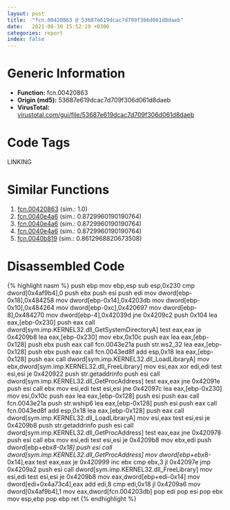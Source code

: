```yaml
---
layout: post
title:  "fcn.00420863 @ 53687e619dcac7d709f306d061d8daeb"
date:   2021-08-30 15:52:19 +0300
categories: report
index: false
---
```


# Generic Information
- **Function:** fcn.00420863
- **Origin (md5):** 53687e619dcac7d709f306d061d8daeb
- **VirusTotal:** [virustotal.com/gui/file/53687e619dcac7d709f306d061d8daeb][virustotal_ref]

# Code Tags
<span class="tag" id="LINKING">LINKING</span>


# Similar Functions

1. [fcn.00420863][similar_1_ref] (sim.: 1.0)
2. [fcn.0040e4a6][similar_2_ref] (sim.: 0.8729960190190764)
3. [fcn.0040e4a6][similar_3_ref] (sim.: 0.8729960190190764)
4. [fcn.0040e4a6][similar_4_ref] (sim.: 0.8729960190190764)
5. [fcn.0040b819][similar_5_ref] (sim.: 0.8612968820673508)


# Disassembled Code

{% highlight nasm %}
push ebp
mov ebp,esp
sub esp,0x230
cmp dword[0x4af9b4],0
push ebx
push esi
push edi
mov dword[ebp-0x18],0x484258
mov dword[ebp-0x14],0x4203db
mov dword[ebp-0x10],0x484264
mov dword[ebp-0xc],0x420697
mov dword[ebp-8],0x484270
mov dword[ebp-4],0x42039d
jne 0x4209c2
push 0x104
lea eax,[ebp-0x230]
push eax
call dword[sym.imp.KERNEL32.dll_GetSystemDirectoryA]
test eax,eax
je 0x4209b8
lea eax,[ebp-0x230]
mov ebx,0x10c
push eax
lea eax,[ebp-0x128]
push ebx
push eax
call fcn.0043e21a
push str.ws2_32
lea eax,[ebp-0x128]
push ebx
push eax
call fcn.0043ed8f
add esp,0x18
lea eax,[ebp-0x128]
push eax
call dword[sym.imp.KERNEL32.dll_LoadLibraryA]
mov ebx,dword[sym.imp.KERNEL32.dll_FreeLibrary]
mov esi,eax
xor edi,edi
test esi,esi
je 0x420922
push str.getaddrinfo
push esi
call dword[sym.imp.KERNEL32.dll_GetProcAddress]
test eax,eax
jne 0x42091e
push esi
call ebx
mov esi,edi
test esi,esi
jne 0x42097c
lea eax,[ebp-0x230]
mov esi,0x10c
push eax
lea eax,[ebp-0x128]
push esi
push eax
call fcn.0043e21a
push str.wship6
lea eax,[ebp-0x128]
push esi
push eax
call fcn.0043ed8f
add esp,0x18
lea eax,[ebp-0x128]
push eax
call dword[sym.imp.KERNEL32.dll_LoadLibraryA]
mov esi,eax
test esi,esi
je 0x4209b8
push str.getaddrinfo
push esi
call dword[sym.imp.KERNEL32.dll_GetProcAddress]
test eax,eax
jne 0x420978
push esi
call ebx
mov esi,edi
test esi,esi
je 0x4209b8
mov ebx,edi
push dword[ebp+ebx*8-0x18]
push esi
call dword[sym.imp.KERNEL32.dll_GetProcAddress]
mov dword[ebp+ebx*8-0x14],eax
test eax,eax
je 0x420999
inc ebx
cmp ebx,3
jl 0x42097e
jmp 0x4209a2
push esi
call dword[sym.imp.KERNEL32.dll_FreeLibrary]
mov esi,edi
test esi,esi
je 0x4209b8
mov eax,dword[ebp+edi-0x14]
mov dword[edi+0x4a73c4],eax
add edi,8
cmp edi,0x18
jl 0x4209a6
mov dword[0x4af9b4],1
mov eax,dword[fcn.004203db]
pop edi
pop esi
pop ebx
mov esp,ebp
pop ebp
ret 
{% endhighlight %}


[similar_1_ref]: /report/fcn.00420863@ba5ec83721de3ca10b3c9583f3b2c6a1
[similar_2_ref]: /report/fcn.0040e4a6@8e21fa3f0489a6a256cf202e57f712bc
[similar_3_ref]: /report/fcn.0040e4a6@ff219f45286905b4a87327ca719363be
[similar_4_ref]: /report/fcn.0040e4a6@44e1ffcf4e71f4505c09d520fd75f1e4
[similar_5_ref]: /report/fcn.0040b819@418e0921f3a9bd4f5bc0dcc59623b5a1
[virustotal_ref]: https://www.virustotal.com/gui/file/53687e619dcac7d709f306d061d8daeb
